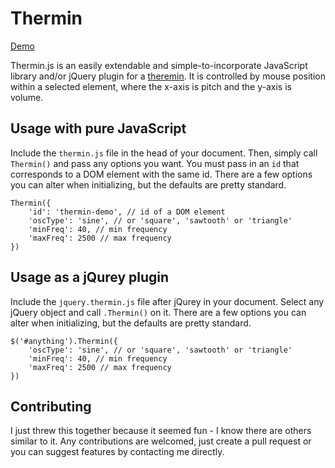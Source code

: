 # Thermin

[Demo](https://cdn.rawgit.com/axprin/thermin.js/master/index.html)

Thermin.js is an easily extendable and simple-to-incorporate JavaScript library and/or jQuery plugin for a [theremin](https://en.wikipedia.org/wiki/Theremin). It is controlled by mouse position within a selected element, where the x-axis is pitch and the y-axis is volume. 

## Usage with pure JavaScript

Include the `thermin.js` file in the head of your document. Then, simply call `Thermin()` and pass any options you want. You must pass in an `id` that corresponds to a DOM element with the same id. There are a few options you can alter when initializing, but the defaults are pretty standard. 

```
Thermin({
	'id': 'thermin-demo', // id of a DOM element
	'oscType': 'sine', // or 'square', 'sawtooth' or 'triangle'
	'minFreq': 40, // min frequency
	'maxFreq': 2500 // max frequency
})
```

## Usage as a jQurey plugin

Include the `jquery.thermin.js` file after jQurey in your document. Select any jQuery object and call `.Thermin()` on it. There are a few options you can alter when initializing, but the defaults are pretty standard. 

```
$('#anything').Thermin({
	'oscType': 'sine', // or 'square', 'sawtooth' or 'triangle'
	'minFreq': 40, // min frequency
	'maxFreq': 2500 // max frequency
})
```

## Contributing

I just threw this together because it seemed fun - I know there are others similar to it. Any contributions are welcomed, just create a pull request or you can suggest features by contacting me directly.